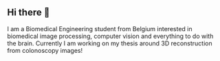 ## Hi there 👋
I am a Biomedical Engineering student from Belgium interested in biomedical image processing, computer vision and everything to do with the brain.
Currently I am working on my thesis around 3D reconstruction from colonoscopy images!

<!--
**maximesaenen/maximesaenen** is a ✨ _special_ ✨ repository because its `README.md` (this file) appears on your GitHub profile.

Here are some ideas to get you started:

- 🔭 I’m currently working on ...
- 🌱 I’m currently learning ...
- 👯 I’m looking to collaborate on ...
- 🤔 I’m looking for help with ...
- 💬 Ask me about ...
- 📫 How to reach me: ...
- 😄 Pronouns: ...
- ⚡ Fun fact: ...
-->
